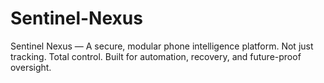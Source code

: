 # Sentinel-Nexus
Sentinel Nexus — A secure, modular phone intelligence platform. Not just tracking. Total control. Built for automation, recovery, and future-proof oversight.
